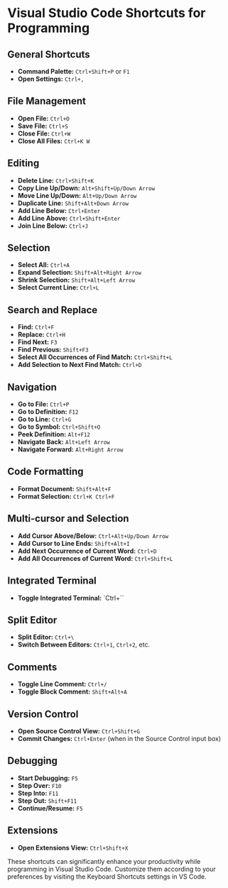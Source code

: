 # Visual Studio Code Shortcuts for Programming

## General Shortcuts
- **Command Palette:** `Ctrl+Shift+P` or `F1`
- **Open Settings:** `Ctrl+,`

## File Management
- **Open File:** `Ctrl+O`
- **Save File:** `Ctrl+S`
- **Close File:** `Ctrl+W`
- **Close All Files:** `Ctrl+K W`

## Editing
- **Delete Line:** `Ctrl+Shift+K`
- **Copy Line Up/Down:** `Alt+Shift+Up/Down Arrow`
- **Move Line Up/Down:** `Alt+Up/Down Arrow`
- **Duplicate Line:** `Shift+Alt+Down Arrow`
- **Add Line Below:** `Ctrl+Enter`
- **Add Line Above:** `Ctrl+Shift+Enter`
- **Join Line Below:** `Ctrl+J`

## Selection
- **Select All:** `Ctrl+A`
- **Expand Selection:** `Shift+Alt+Right Arrow`
- **Shrink Selection:** `Shift+Alt+Left Arrow`
- **Select Current Line:** `Ctrl+L`

## Search and Replace
- **Find:** `Ctrl+F`
- **Replace:** `Ctrl+H`
- **Find Next:** `F3`
- **Find Previous:** `Shift+F3`
- **Select All Occurrences of Find Match:** `Ctrl+Shift+L`
- **Add Selection to Next Find Match:** `Ctrl+D`

## Navigation
- **Go to File:** `Ctrl+P`
- **Go to Definition:** `F12`
- **Go to Line:** `Ctrl+G`
- **Go to Symbol:** `Ctrl+Shift+O`
- **Peek Definition:** `Alt+F12`
- **Navigate Back:** `Alt+Left Arrow`
- **Navigate Forward:** `Alt+Right Arrow`

## Code Formatting
- **Format Document:** `Shift+Alt+F`
- **Format Selection:** `Ctrl+K Ctrl+F`

## Multi-cursor and Selection
- **Add Cursor Above/Below:** `Ctrl+Alt+Up/Down Arrow`
- **Add Cursor to Line Ends:** `Shift+Alt+I`
- **Add Next Occurrence of Current Word:** `Ctrl+D`
- **Add All Occurrences of Current Word:** `Ctrl+Shift+L`

## Integrated Terminal
- **Toggle Integrated Terminal:** `Ctrl+``

## Split Editor
- **Split Editor:** `Ctrl+\`
- **Switch Between Editors:** `Ctrl+1`, `Ctrl+2`, etc.

## Comments
- **Toggle Line Comment:** `Ctrl+/`
- **Toggle Block Comment:** `Shift+Alt+A`

## Version Control
- **Open Source Control View:** `Ctrl+Shift+G`
- **Commit Changes:** `Ctrl+Enter` (when in the Source Control input box)

## Debugging
- **Start Debugging:** `F5`
- **Step Over:** `F10`
- **Step Into:** `F11`
- **Step Out:** `Shift+F11`
- **Continue/Resume:** `F5`

## Extensions
- **Open Extensions View:** `Ctrl+Shift+X`

These shortcuts can significantly enhance your productivity while programming in Visual Studio Code. Customize them according to your preferences by visiting the Keyboard Shortcuts settings in VS Code.
